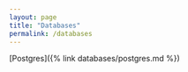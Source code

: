 ```yaml
---
layout: page
title: "Databases"
permalink: /databases
---
```


[Postgres]({% link databases/postgres.md %})
